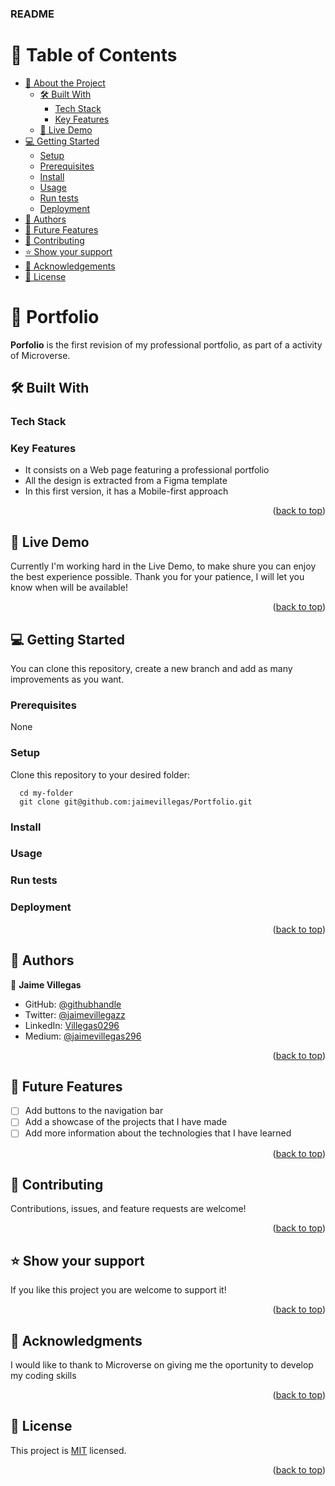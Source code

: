 <a name="readme-top"></a>


  <h3><b>README</b></h3>

</div>

# 📗 Table of Contents

- [📖 About the Project](#about-project)
  - [🛠 Built With](#built-with)
    - [Tech Stack](#tech-stack)
    - [Key Features](#key-features)
  - [🚀 Live Demo](#live-demo)
- [💻 Getting Started](#getting-started)
  - [Setup](#setup)
  - [Prerequisites](#prerequisites)
  - [Install](#install)
  - [Usage](#usage)
  - [Run tests](#run-tests)
  - [Deployment](#triangular_flag_on_post-deployment)
- [👥 Authors](#authors)
- [🔭 Future Features](#future-features)
- [🤝 Contributing](#contributing)
- [⭐️ Show your support](#support)
- [🙏 Acknowledgements](#acknowledgements)
- [📝 License](#license)


# 📖 Portfolio <a name="about-project"></a>

**Porfolio** is the first revision of my professional portfolio, as part of a activity of Microverse.

## 🛠 Built With <a name="built-with"></a>

### Tech Stack <a name="tech-stack"></a>


### Key Features <a name="key-features"></a>


- It consists on a Web page featuring a professional portfolio
- All the design is extracted from a Figma template
- In this first version, it has a Mobile-first approach 

<p align="right">(<a href="#readme-top">back to top</a>)</p>


## 🚀 Live Demo <a name="live-demo"></a>

Currently I'm working hard in the Live Demo, to make shure you can enjoy the best experience possible.
Thank you for your patience, I will let you know when will be available!


<p align="right">(<a href="#readme-top">back to top</a>)</p>


## 💻 Getting Started <a name="getting-started"></a>


You can clone this repository, create a new branch and add as many improvements as you want.

### Prerequisites

None

### Setup

Clone this repository to your desired folder:

```
  cd my-folder
  git clone git@github.com:jaimevillegas/Portfolio.git
```

### Install


### Usage


### Run tests


### Deployment


<p align="right">(<a href="#readme-top">back to top</a>)</p>


## 👥 Authors <a name="authors"></a>


👤 **Jaime Villegas**

- GitHub: [@githubhandle](https://github.com/jaimevillegas)
- Twitter: [@jaimevillegazz](https://twitter.com/JaimeVillegazz)
- LinkedIn: [Villegas0296](https://www.linkedin.com/in/villegas0296/)
- Medium: [@jaimevillegas296](https://medium.com/@jaimevillegas296)

<p align="right">(<a href="#readme-top">back to top</a>)</p>


## 🔭 Future Features <a name="future-features"></a>

- [ ] Add buttons to the navigation bar
- [ ] Add a showcase of the projects that I have made 
- [ ] Add more information about the technologies that I have learned

<p align="right">(<a href="#readme-top">back to top</a>)</p>


## 🤝 Contributing <a name="contributing"></a>

Contributions, issues, and feature requests are welcome!

<p align="right">(<a href="#readme-top">back to top</a>)</p>

## ⭐️ Show your support <a name="support"></a>

If you like this project you are welcome to support it!

<p align="right">(<a href="#readme-top">back to top</a>)</p>


## 🙏 Acknowledgments <a name="acknowledgements"></a>

I would like to thank to Microverse on giving me the oportunity to develop my coding skills

<p align="right">(<a href="#readme-top">back to top</a>)</p>


## 📝 License <a name="license"></a>

This project is [MIT](./LICENSE.md) licensed.

<p align="right">(<a href="#readme-top">back to top</a>)</p>
